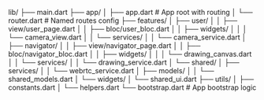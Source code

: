 lib/
├── main.dart
├── app/
│   ├── app.dart              # App root with routing
│   └── router.dart           # Named routes config
├── features/
│   ├── user/
│   │   ├── view/user_page.dart
│   │   ├── bloc/user_bloc.dart
│   │   ├── widgets/
│   │   │   └── camera_view.dart
│   │   └── services/
│   │       └── camera_service.dart
│   ├── navigator/
│   │   ├── view/navigator_page.dart
│   │   ├── bloc/navigator_bloc.dart
│   │   ├── widgets/
│   │   │   └── drawing_canvas.dart
│   │   └── services/
│   │       └── drawing_service.dart
│   └── shared/
│       ├── services/
│       │   └── webrtc_service.dart
│       ├── models/
│       │   └── shared_models.dart
│       └── widgets/
│           └── shared_ui.dart
├── utils/
│   ├── constants.dart
│   └── helpers.dart
└── bootstrap.dart           # App bootstrap logic
